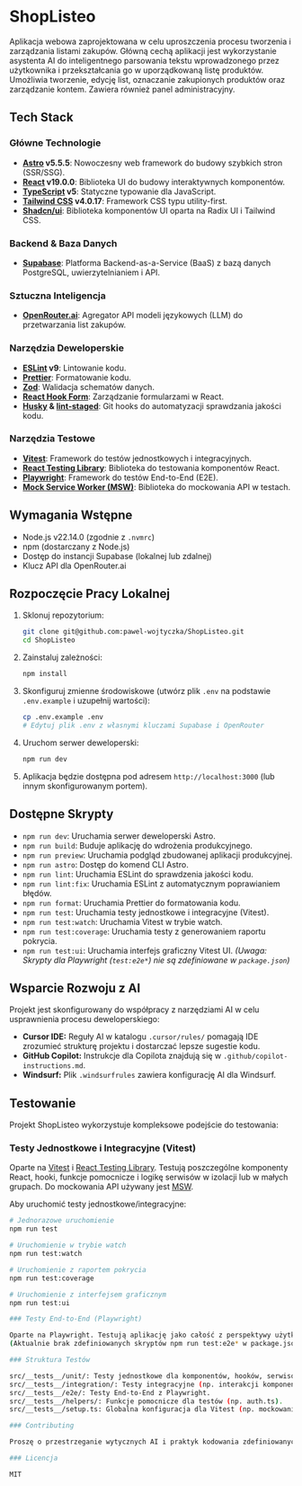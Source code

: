 # ShopListeo

Aplikacja webowa zaprojektowana w celu uproszczenia procesu tworzenia i zarządzania listami zakupów. Główną cechą aplikacji jest wykorzystanie asystenta AI do inteligentnego parsowania tekstu wprowadzonego przez użytkownika i przekształcania go w uporządkowaną listę produktów. Umożliwia tworzenie, edycję list, oznaczanie zakupionych produktów oraz zarządzanie kontem. Zawiera również panel administracyjny.


## Tech Stack

### Główne Technologie
- **[Astro](https://astro.build/) v5.5.5**: Nowoczesny web framework do budowy szybkich stron (SSR/SSG).
- **[React](https://react.dev/) v19.0.0**: Biblioteka UI do budowy interaktywnych komponentów.
- **[TypeScript](https://www.typescriptlang.org/) v5**: Statyczne typowanie dla JavaScript.
- **[Tailwind CSS](https://tailwindcss.com/) v4.0.17**: Framework CSS typu utility-first.
- **[Shadcn/ui](https://ui.shadcn.com/)**: Biblioteka komponentów UI oparta na Radix UI i Tailwind CSS.

### Backend & Baza Danych
- **[Supabase](https://supabase.com/)**: Platforma Backend-as-a-Service (BaaS) z bazą danych PostgreSQL, uwierzytelnianiem i API.

### Sztuczna Inteligencja
- **[OpenRouter.ai](https://openrouter.ai/)**: Agregator API modeli językowych (LLM) do przetwarzania list zakupów.

### Narzędzia Deweloperskie
- **[ESLint](https://eslint.org/) v9**: Lintowanie kodu.
- **[Prettier](https://prettier.io/)**: Formatowanie kodu.
- **[Zod](https://zod.dev/)**: Walidacja schematów danych.
- **[React Hook Form](https://react-hook-form.com/)**: Zarządzanie formularzami w React.
- **[Husky](https://typicode.github.io/husky/) & [lint-staged](https://github.com/okonet/lint-staged)**: Git hooks do automatyzacji sprawdzania jakości kodu.

### Narzędzia Testowe
- **[Vitest](https://vitest.dev/)**: Framework do testów jednostkowych i integracyjnych.
- **[React Testing Library](https://testing-library.com/docs/react-testing-library/intro/)**: Biblioteka do testowania komponentów React.
- **[Playwright](https://playwright.dev/)**: Framework do testów End-to-End (E2E).
- **[Mock Service Worker (MSW)](https://mswjs.io/)**: Biblioteka do mockowania API w testach.

## Wymagania Wstępne

- Node.js v22.14.0 (zgodnie z `.nvmrc`)
- npm (dostarczany z Node.js)
- Dostęp do instancji Supabase (lokalnej lub zdalnej)
- Klucz API dla OpenRouter.ai

## Rozpoczęcie Pracy Lokalnej

1.  Sklonuj repozytorium:
    ```bash
    git clone git@github.com:pawel-wojtyczka/ShopListeo.git
    cd ShopListeo
    ```
2.  Zainstaluj zależności:
    ```bash
    npm install
    ```
3.  Skonfiguruj zmienne środowiskowe (utwórz plik `.env` na podstawie `.env.example` i uzupełnij wartości):
    ```bash
    cp .env.example .env
    # Edytuj plik .env z własnymi kluczami Supabase i OpenRouter
    ```
4.  Uruchom serwer deweloperski:
    ```bash
    npm run dev
    ```
5.  Aplikacja będzie dostępna pod adresem `http://localhost:3000` (lub innym skonfigurowanym portem).

## Dostępne Skrypty

-   `npm run dev`: Uruchamia serwer deweloperski Astro.
-   `npm run build`: Buduje aplikację do wdrożenia produkcyjnego.
-   `npm run preview`: Uruchamia podgląd zbudowanej aplikacji produkcyjnej.
-   `npm run astro`: Dostęp do komend CLI Astro.
-   `npm run lint`: Uruchamia ESLint do sprawdzenia jakości kodu.
-   `npm run lint:fix`: Uruchamia ESLint z automatycznym poprawianiem błędów.
-   `npm run format`: Uruchamia Prettier do formatowania kodu.
-   `npm run test`: Uruchamia testy jednostkowe i integracyjne (Vitest).
-   `npm run test:watch`: Uruchamia Vitest w trybie watch.
-   `npm run test:coverage`: Uruchamia testy z generowaniem raportu pokrycia.
-   `npm run test:ui`: Uruchamia interfejs graficzny Vitest UI.
    *(Uwaga: Skrypty dla Playwright (`test:e2e*`) nie są zdefiniowane w `package.json`)*

## Wsparcie Rozwoju z AI

Projekt jest skonfigurowany do współpracy z narzędziami AI w celu usprawnienia procesu deweloperskiego:

-   **Cursor IDE:** Reguły AI w katalogu `.cursor/rules/` pomagają IDE zrozumieć strukturę projektu i dostarczać lepsze sugestie kodu.
-   **GitHub Copilot:** Instrukcje dla Copilota znajdują się w `.github/copilot-instructions.md`.
-   **Windsurf:** Plik `.windsurfrules` zawiera konfigurację AI dla Windsurf.

## Testowanie

Projekt ShopListeo wykorzystuje kompleksowe podejście do testowania:

### Testy Jednostkowe i Integracyjne (Vitest)

Oparte na [Vitest](https://vitest.dev/) i [React Testing Library](https://testing-library.com/docs/react-testing-library/intro/). Testują poszczególne komponenty React, hooki, funkcje pomocnicze i logikę serwisów w izolacji lub w małych grupach. Do mockowania API używany jest [MSW](https://mswjs.io/).

Aby uruchomić testy jednostkowe/integracyjne:
```bash
# Jednorazowe uruchomienie
npm run test

# Uruchomienie w trybie watch
npm run test:watch

# Uruchomienie z raportem pokrycia
npm run test:coverage

# Uruchomienie z interfejsem graficznym
npm run test:ui

### Testy End-to-End (Playwright)

Oparte na Playwright. Testują aplikację jako całość z perspektywy użytkownika końcowego, symulując interakcje w przeglądarce.
(Aktualnie brak zdefiniowanych skryptów npm run test:e2e* w package.json. Należy je dodać, aby uruchomić testy E2E.)

### Struktura Testów

src/__tests__/unit/: Testy jednostkowe dla komponentów, hooków, serwisów.
src/__tests__/integration/: Testy integracyjne (np. interakcji komponentów, API).
src/__tests__/e2e/: Testy End-to-End z Playwright.
src/__tests__/helpers/: Funkcje pomocnicze dla testów (np. auth.ts).
src/__tests__/setup.ts: Globalna konfiguracja dla Vitest (np. mockowanie, rozszerzenia matcherów).

### Contributing

Proszę o przestrzeganie wytycznych AI i praktyk kodowania zdefiniowanych w plikach konfiguracyjnych AI podczas pracy nad projektem. Używaj npm run lint i npm run format przed commitem.

### Licencja

MIT
